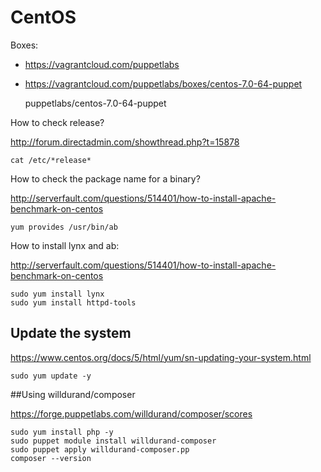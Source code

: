 CentOS
======

Boxes:

* https://vagrantcloud.com/puppetlabs
* https://vagrantcloud.com/puppetlabs/boxes/centos-7.0-64-puppet

    puppetlabs/centos-7.0-64-puppet

How to check release?

http://forum.directadmin.com/showthread.php?t=15878

    cat /etc/*release*

How to check the package name for a binary?

http://serverfault.com/questions/514401/how-to-install-apache-benchmark-on-centos

    yum provides /usr/bin/ab

How to install lynx and ab:

http://serverfault.com/questions/514401/how-to-install-apache-benchmark-on-centos

    sudo yum install lynx
    sudo yum install httpd-tools

## Update the system

https://www.centos.org/docs/5/html/yum/sn-updating-your-system.html

    sudo yum update -y

##Using willdurand/composer

https://forge.puppetlabs.com/willdurand/composer/scores

    sudo yum install php -y
    sudo puppet module install willdurand-composer
    sudo puppet apply willdurand-composer.pp
    composer --version


